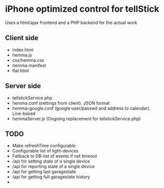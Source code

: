 # iPhone optimized control for tellStick

Uses a html/ajax frontend and a PHP backend for the actual work

## Client side
* index.html
* hemma.js
* css/hemma.css
* hemma.manifest
* flat.html

## Server side
* tellstickService.php
* hemma.conf (settings from client). JSON format
* hemma-google.conf (google user/passwd and address to calendar). Line-based
* hemmaServer.js (Ongoing replacement for tellstickService.php)

## TODO
* Make refreshTime configurable
* Configurable list of light-devices
* Fallback to DB-list of events if net timeout
* /api for setting state of a single device
* /api for reporting state of a single device
* /api for getting last garagestate
* /api for getting full garagestate history
* 

